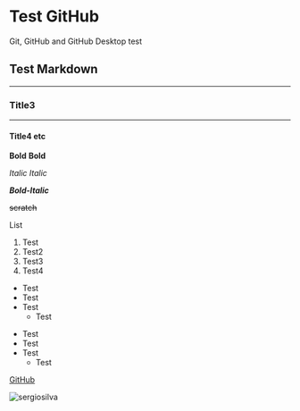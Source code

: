 # Test GitHub
 Git, GitHub and GitHub Desktop test
 
 ## Test Markdown
 ---
 ### Title3
 ***
 #### Title4 etc
 
 
 
**Bold**
__Bold__

*Italic*
_Italic_

**_Bold-Italic_**

~~scratch~~


List
1.  Test
1.  Test2
1.  Test3
1. Test4

* Test
* Test
* Test
   * Test

- Test
-  Test
-  Test
   - Test
 
[GitHub](https://github.com/oldschoolgamer1982/_test_github)
  
![sergiosilva](https://user-images.githubusercontent.com/74549145/103016030-295a8400-4520-11eb-8a0b-36edc0d0548d.jpg)




